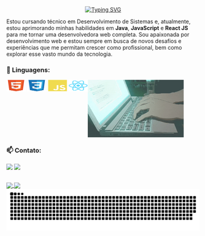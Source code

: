<div align="center">
<a href="https://git.io/typing-svg"><img src="https://readme-typing-svg.herokuapp.com?font=Fira+Code&pause=1000&center=true&width=435&lines=%E2%8B%86%CB%9A%E2%9C%A7+Ol%C3%A1%2C+eu+sou+a+Gabriella!+%E2%8B%86%EF%BD%A1%C2%B0%E2%9C%A9" alt="Typing SVG" /></a>
</div>

Estou cursando técnico em Desenvolvimento de Sistemas e, atualmente, estou aprimorando minhas habilidades em **Java**, **JavaScript** e **React JS** para me tornar uma desenvolvedora web completa. Sou apaixonada por desenvolvimento web e estou sempre em busca de novos desafios e experiências que me permitam crescer como profissional, bem como explorar esse vasto mundo da tecnologia. 



### 🔧 Linguagens:
<div style="display: inline-block;">

 <img align="right" alt="gif" height="150" width="250" src="assets/gifcomputer.gif">

   <img align="center" alt="HTML" height="30" width="50" src="https://raw.githubusercontent.com/devicons/devicon/master/icons/html5/html5-original.svg">
  <img align="center" alt="CSS" height="30" width="50" src="https://raw.githubusercontent.com/devicons/devicon/master/icons/css3/css3-original.svg">
  <img align="center" alt="Js" height="30" width="50" src="https://raw.githubusercontent.com/devicons/devicon/master/icons/javascript/javascript-plain.svg">
  <img align="center" alt="React" height="30" width="50" src="https://raw.githubusercontent.com/devicons/devicon/master/icons/react/react-original.svg">
  
   
<br>


</div>

  ### 📫 Contato:
 
<div>



  <a href = "mailto:gabimabento@gmail.com"><img align="center" src="https://img.shields.io/badge/Gmail-D14836?style=for-the-badge&logo=gmail&logoColor=white" target="_blank"></a>
  <a href="https://www.linkedin.com/in/gabriella-maurea-bento-b7908a240/" target="_blank"><img align="center" src="https://img.shields.io/badge/-LinkedIn-%230077B5?style=for-the-badge&logo=linkedin&logoColor=white" target="_blank"></a> 

  <br/>

   <a href="https://github.com/gabibento/github-readme-stats">
    <img height="150" align="center" src="https://github-readme-stats.vercel.app/api?username=gabibento&theme=transparent" />
  </a>
  <a href="https://github.com/anuraghazra/convoychat">
   <img height="150" align="center" src="https://github-readme-stats.vercel.app/api/top-langs/?username=gabibento&layout=compact&theme=transparent"/>
 </a>

 <br>
  
</div>



<picture>
  <source media="(prefers-color-scheme: dark)" srcset="https://raw.githubusercontent.com/gabibento/gabibento/output/github-contribution-grid-snake-dark.svg">
  <source media="(prefers-color-scheme: light)" srcset="https://raw.githubusercontent.com/gabibento/gabibento/output/github-contribution-grid-snake.svg">
  <img alt="github contribution grid snake animation" src="https://raw.githubusercontent.com/gabibento/gabibento/output/github-contribution-grid-snake.svg">
</picture>
